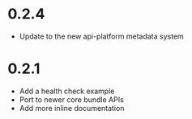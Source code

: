 # 0.2.4

* Update to the new api-platform metadata system

# 0.2.1

* Add a health check example
* Port to newer core bundle APIs
* Add more inline documentation
